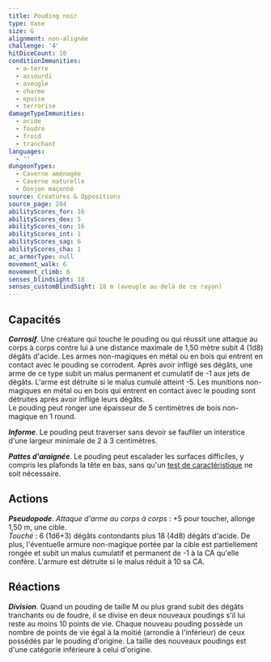 ```yaml
---
title: Pouding noir
type: Vase
size: G
alignment: non-alignée
challenge: '4'
hitDiceCount: 10
conditionImmunities:
  - a-terre
  - assourdi
  - aveugle
  - charme
  - epuise
  - terrorise
damageTypeImmunities:
  - acide
  - foudre
  - froid
  - tranchant
languages:
  - ''
dungeonTypes:
  - Caverne aménagée
  - Caverne naturelle
  - Donjon maçonné
source: Créatures & Oppositions
source_page: 284
abilityScores_for: 16
abilityScores_dex: 5
abilityScores_con: 16
abilityScores_int: 1
abilityScores_sag: 6
abilityScores_cha: 1
ac_armorType: null
movement_walk: 6
movement_climb: 6
senses_blindsight: 18
senses_customBlindSight: 18 m (aveugle au-delà de ce rayon)
---
```

## Capacités
_**Corrosif**_. Une créature qui touche le pouding ou qui réussit une attaque au corps à corps contre lui à une distance maximale de 1,50 mètre subit 4 (1d8) dégâts d'acide. Les armes non-magiques en métal ou en bois qui entrent en contact avec le pouding se corrodent. Après avoir infligé ses dégâts, une arme de ce type subit un malus permanent et cumulatif de -1 aux jets de dégâts. L'arme est détruite si le malus cumulé atteint -5. Les munitions non-magiques en métal ou en bois qui entrent en contact avec le pouding sont détruites après avoir infligé leurs dégâts.  
Le pouding peut ronger une épaisseur de 5 centimètres de bois non-magique en 1 round.

_**Informe**_. Le pouding peut traverser sans devoir se faufiler un interstice d'une largeur minimale de 2 à 3 centimètres.

_**Pattes d'araignée**_. Le pouding peut escalader les surfaces difficiles, y compris les plafonds la tête en bas, sans qu'un [test de caractéristique](/utiliser-les-caracteristiques/#tests-de-caracteristique) ne soit nécessaire.

## Actions
_**Pseudopode**_. _Attaque d'arme au corps à corps_ : +5 pour toucher, allonge 1,50 m, une cible.  
_Touché_ : 6 (1d6+3) dégâts contondants plus 18 (4d8) dégâts d'acide. De plus, l'éventuelle armure non-magique portée par la cible est partiellement rongée et subit un malus cumulatif et permanent de -1 à la CA qu'elle confère. L'armure est détruite si le malus réduit à 10 sa CA.

## Réactions
_**Division**_. Quand un pouding de taille M ou plus grand subit des dégâts tranchants ou de foudre, il se divise en deux nouveaux poudings s'il lui reste au moins 10 points de vie. Chaque nouveau pouding possède un nombre de points de vie égal à la moitié (arrondie à l'inférieur) de ceux possédés par le pouding d'origine. La taille des nouveaux poudings est d'une catégorie inférieure à celui d'origine.
